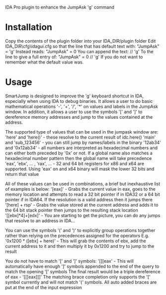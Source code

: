 IDA Pro plugin to enhance the JumpAsk 'g' command


# Installation

Copy the contents of the plugin folder into your IDA_DIR/plugin folder
Edit IDA_DIR\cfg\idagui.cfg so that the line that has default text with:
    "JumpAsk"    = 'g'
Instead reads:
    "JumpAsk"    = 0
You can append the text:
    // 'g'
To the line to give a full entry of:
    "JumpAsk"    = 0 // 'g'
If you do not want to remember what the default value was.

# Usage

SmartJump is designed to improve the 'g' keyboard shortcut in IDA, especially when using IDA to debug binaries. It allows a user to do basic mathematical operations '-', '+', '/', '*' on values and labels in the JumpAsk window.
In addition, it allows a user to use the symbols '\[' and ']' to dereference memory addresses and jump to the values contained at the address.

The supported type of values that can be used in the jumpask window are:
    'here' and 'here()' - these resolve to the current result of idc.here()
    'main' and 'sub_123456' - you can still jump by names/labels in the binary
    '12ab34' and '0x12ab34' - all numbers are interpreted as hexadecimal numbers and can either both preceded by '0x' or not. If a global name also matches a hexadecimal number pattern then the global name will take precedence
    'eax', 'ebx', ... , 'rax', ... - 32 and 64 bit registers for x86 and x64 are supported. Using 'eax' on and x64 binary will mask the lower 32 bits and return that value

All of these values can be used in combinations, a brief but inexhaustive list of examples is below:
    '\[eax]' - Grabs the current value in eax, goes to the memory location and attempts to read a 32 bit pointer if in IDA32 or a 64 bit pointer if in IDA64. If the resolution is a valid address then it jumps there
    '\[here] + rsp' - Grabs the value stored at the current address and adds it to the 64 bit stack pointer then jumps to the resulting stack location
    '\[\[ebx]*4]+\[edx]' - You are starting to get the picture, you can do any jumps that resolve to an address in IDA...

You can use the symbols '(' and ')' to explicitly group operations together rather than relying on the precedences assigned for the operators
E.g.
    '0x1200 * (\[ebx] + here)' - This will grab the contents of ebx, add the current address to it and then multiply it by 0x1200 and try to jump to the result

You do not have to match '\[' and ']' symbols:
    '\[\[\[eax' - This will automatically have enough ']' symbols appended to the end of the query to match the opening '\[' symbols
               The final result would be a triple dereference of eax - '\[\[\[eax]]]'
               The matching brace completion only supports the '\[' symbol currently and will not match '(' symbols. All auto added braces are put at the end of the input expression
